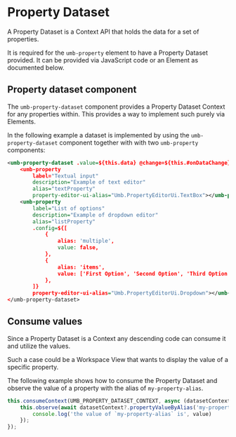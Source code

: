 # Property Dataset

A Property Dataset is a Context API that holds the data for a set of properties.

It is required for the `umb-property` element to have a Property Dataset provided. It can be provided via JavaScript code or an Element as documented below.

## Property dataset component

The `umb-property-dataset` component provides a Property Dataset Context for any properties within. This provides a way to implement such purely via Elements.

In the following example a dataset is implemented by using the `umb-property-dataset` component together with with two `umb-property` components:

```xml
<umb-property-dataset .value=${this.data} @change=${this.#onDataChange}>
    <umb-property
        label="Textual input"
        description="Example of text editor"
        alias="textProperty"
        property-editor-ui-alias="Umb.PropertyEditorUi.TextBox"></umb-property>
    <umb-property
        label="List of options"
        description="Example of dropdown editor"
        alias="listProperty"
        .config=${[
            {
                alias: 'multiple',
                value: false,
            },
            {
                alias: 'items',
                value: ['First Option', 'Second Option', 'Third Option'],
            },
        ]}
        property-editor-ui-alias="Umb.PropertyEditorUi.Dropdown"></umb-property>
</umb-property-dataset>
```

## Consume values

Since a Property Dataset is a Context any descending code can consume it and utilize the values.

Such a case could be a Workspace View that wants to display the value of a specific property.

The following example shows how to consume the Property Dataset and observe the value of a property with the alias of `my-property-alias`.

```typescript
this.consumeContext(UMB_PROPERTY_DATASET_CONTEXT, async (datasetContext) => {
    this.observe(await datasetContext?.propertyValueByAlias('my-property-alias'), (value) => {
        console.log('the value of `my-property-alias` is', value)
    });
});
```
